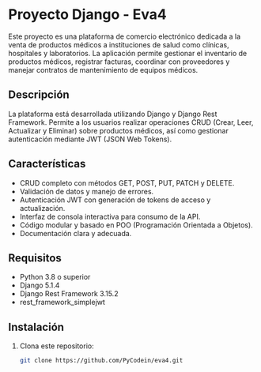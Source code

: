# Proyecto Django - Eva4

Este proyecto es una plataforma de comercio electrónico dedicada a la venta de productos médicos a instituciones de salud como clínicas, hospitales y laboratorios. La aplicación permite gestionar el inventario de productos médicos, registrar facturas, coordinar con proveedores y manejar contratos de mantenimiento de equipos médicos.

## Descripción

La plataforma está desarrollada utilizando Django y Django Rest Framework. Permite a los usuarios realizar operaciones CRUD (Crear, Leer, Actualizar y Eliminar) sobre productos médicos, así como gestionar autenticación mediante JWT (JSON Web Tokens).

## Características

- CRUD completo con métodos GET, POST, PUT, PATCH y DELETE.
- Validación de datos y manejo de errores.
- Autenticación JWT con generación de tokens de acceso y actualización.
- Interfaz de consola interactiva para consumo de la API.
- Código modular y basado en POO (Programación Orientada a Objetos).
- Documentación clara y adecuada.

## Requisitos

- Python 3.8 o superior
- Django 5.1.4
- Django Rest Framework 3.15.2
- rest_framework_simplejwt

## Instalación

1. Clona este repositorio:
   ```bash
   git clone https://github.com/PyCodein/eva4.git
